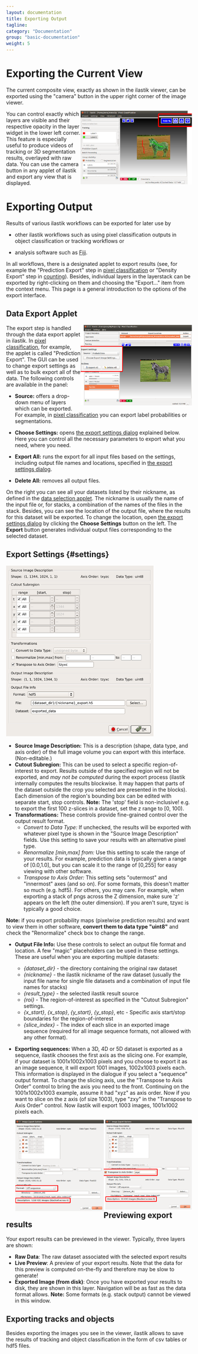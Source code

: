 ```yaml
---
layout: documentation
title: Exporting Output
tagline:
category: "Documentation"
group: "basic-documentation"
weight: 5
---
```

# Exporting the Current View

The current composite view, exactly as shown in the ilastik viewer, can be exported using the "camera" button in the upper right corner of the image viewer. 
<div style="float: right; width: 60%" markdown="1">
<a href="screenshots/ilastik_camera_export.png" data-toggle="lightbox"><img src="screenshots/ilastik_camera_export.png" class="img-responsive" /></a>
</div>
You can control exactly which layers are visible and their respective opacity in the layer widget in the lower left corner. This feature is especially useful to produce
videos of tracking or 3D segmentation results, overlayed with raw data. You can use the camera button in any applet of ilastik and export any view that is displayed. 

# Exporting Output

Results of various ilastik workflows can be exported for later use by

* other ilastik workflows such as using pixel classification outputs in object classification or tracking workflows or

* analysis software such as [Fiji](http://fiji.sc/Fiji).

In all workflows, there is a designated applet to export results (see, for example the "Prediction Export" step in [pixel classification]({{baseurl}}/documentation/pixelclassification/pixelclassification.html) or "Density Export" step in [counting]({{baseurl}}/documentation/counting/counting.html)). Besides, individual layers in the layerstack can be exported by right-clicking on them and choosing the "Export..." item from the context menu. This page is a general introduction to the options of the export interface.

## Data Export Applet

<div style="float: right; width: 60%" markdown="1">
<a name="data-export-applet-ss" href="screenshots/export-applet.png" data-toggle="lightbox"><img src="screenshots/export_applet_with_source.png" class="img-responsive" /></a>
</div>

The export step is handled through the data export applet in ilastik. In [pixel classification]({{baseurl}}/documentation/pixelclassification/pixelclassification.html), for example, the applet is called "Prediction Export". 
The GUI can be used to change export settings as well as to bulk export all of the data. The following controls are available in the panel:

* **Source:** offers a drop-down menu of layers which can be exported. For example, in [pixel classification]({{baseurl}}/documentation/pixelclassification/pixelclassification.html) you can export label probabilities or segmentations.

* **Choose Settings:** opens [the export settings dialog](#settings) explained below. Here you can control all the necessary parameters to export what you need, where you need.

* **Export All:** runs the export for all input files based on the settings, including output file names and locations, specified in [the export settings dialog](#settings).

* **Delete All:** removes all output files.

On the right you can see all your datasets listed by their nickname, as defined in the [data selection applet]({{baseurl}}/documentation/basics/dataselection.html). The nickname is usually the name of the input file or, for stacks, a combination of the names of the files in the stack. Besides, you can see the location of the output file, where the results for this dataset will be exported. To change the location, open [the export settings dialog](#settings) by clicking the **Choose Settings** button on the left. The **Export** button generates individual output files corresponding to the selected dataset.
<div style="clear: right;" />

## Export Settings {#settings}

<a href="screenshots/export-dialog.png" data-toggle="lightbox"><img src="screenshots/export-dialog.png" class="img-responsive" /></a>

- **Source Image Description:** This is a description (shape, data type, and axis order) of the full image volume you can export with this interface. (Non-editable.)
- **Cutout Subregion:** This can be used to select a specific region-of-interest to export.  Results outside of the specified region will not be exported, and *may not be computed* during the export process (ilastik internally computes the results blockwise. It may happen that parts of the dataset outside the crop you selected are presented in the blocks). Each dimension of the region's bounding box can be edited with separate start, stop controls. **Note:** The 'stop' field is non-inclusive! e.g. to export the first 100 z-slices in a dataset, set the z range to \[0, 100\).
- **Transformations:** These controls provide fine-grained control over the output result format.
  - *Convert to Data Type:* If unchecked, the results will be exported with whatever pixel type is shown in the "Source Image Description" fields. Use this setting to save your results with an alternative pixel type.
  - *Renormalize \[min,max\] from:* Use this setting to scale the range of your results.  For example, prediction data is typically given a range of \[0.0,1.0\], but you can scale it to the range of \[0,255\] for easy viewing with other software.
  - *Transpose to Axis Order:* This setting sets "outermost" and "innermost" axes (and so on). For some formats, this doesn't matter so much (e.g. hdf5).  For others, you may care.  For example, when exporting a stack of pngs across the Z dimension, make sure 'z' appears on the left (the outer dimension). If you aren't sure, tzyxc is typically a good choice.

**Note:** if you export probability maps (pixelwise prediction results) and want to view them in other software, **convert them to data type "uint8"** and check the "Renormalize" check box to change the range. 

- **Output File Info:** Use these controls to select an output file format and location.  A few "magic" placeholders can be used in these settings.  These are useful when you are exporting multiple datasets:
  - *{dataset_dir}* - the directory containing the original raw dataset
  - *{nickname}* - the ilastik nickname of the raw dataset (usually the input file name for single file datasets and a combination of input file names for stacks)
  - *{result_type}* - the selected ilastik result source
  - *{roi}* - The region-of-interest as specified in the "Cutout Subregion" settings.
  - *{x_start}*, *{x_stop}*, *{y_start}*, *{y_stop}*, etc - Specific axis start/stop boundaries for the region-of-interest
  - *{slice_index}* - The index of each slice in an exported image sequence (required for all image sequence formats, not allowed with any other format).

- **Exporting sequences:** When a 3D, 4D or 5D dataset is exported as a sequence, ilastik chooses the first axis as the slicing one. For example, if your dataset is 1001x1002x1003 pixels and you choose to export it as an image sequence, it will export 1001 images, 1002x1003 pixels each. This information is displayed in the dialogue if you select a "sequence" output format. To change the slicing axis, use the "Transpose to Axis Order" control to bring the axis you need to the front. Continuing on the 1001x1002x1003 example, assume it had "xyz" as axis order. Now if you want to slice on the z axis (of size 1003), type "zxy" in the "Transpose to Axis Order" control. Now ilastik will export 1003 images, 1001x1002 pixels each. 

<div style="width: 95%; margin-left: 5%" markdown="1">
<div style="float: left; width: 50%" markdown="1">
<a href="screenshots/export_as_sequence_1.png" data-toggle="lightbox"><img src="screenshots/export_as_sequence_1.png" class="img-responsive"/></a>
</div>
<div style="float: right; width: 50%" markdown="1">
<a href="screenshots/export_as_sequence_2.png" data-toggle="lightbox"><img src="screenshots/export_as_sequence_2.png" class="img-responsive" /></a>
</div>
</div>

## Previewing export results

Your export results can be previewed in the viewer.  Typically, three layers are shown:
- **Raw Data**: The raw dataset associated with the selected export results
- **Live Preview**: A preview of your export results.  Note that the data for this preview is computed on-the-fly and therefore may be slow to generate!
- **Exported Image (from disk)**: Once you have exported your results to disk, they are shown in this layer.  Navigation will be as fast as the data format allows. **Note:** Some formats (e.g. stack output) cannot be viewed in this window.

## Exporting tracks and objects

Besides exporting the images you see in the viewer, ilastik allows to save the results of tracking and object classification in the form of csv tables or hdf5 files.
